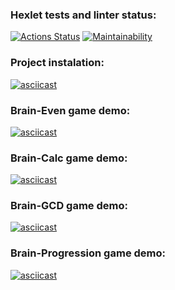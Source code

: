 ### Hexlet tests and linter status:
[![Actions Status](https://github.com/bestolkovy/python-project-49/actions/workflows/hexlet-check.yml/badge.svg)](https://github.com/bestolkovy/python-project-49/actions)
[![Maintainability](https://api.codeclimate.com/v1/badges/75827ede731aa835b157/maintainability)](https://codeclimate.com/github/bestolkovy/python-project-49/maintainability)
### Project instalation:
[![asciicast](https://asciinema.org/a/JXqHCP7t8QrZkESRRIWxP7ldF.svg)](https://asciinema.org/a/JXqHCP7t8QrZkESRRIWxP7ldF)
### Brain-Even game demo:
[![asciicast](https://asciinema.org/a/7GBhYIiOl8mufPBba2pA32y7M.svg)](https://asciinema.org/a/7GBhYIiOl8mufPBba2pA32y7M)
### Brain-Calc game demo:
[![asciicast](https://asciinema.org/a/VXxMO4vOL7lmrc1bM7psGI7zl.svg)](https://asciinema.org/a/VXxMO4vOL7lmrc1bM7psGI7zl)
### Brain-GCD game demo:
[![asciicast](https://asciinema.org/a/jesxisSJd8TLorkyRKmjgd4g5.svg)](https://asciinema.org/a/jesxisSJd8TLorkyRKmjgd4g5)
### Brain-Progression game demo:
[![asciicast](https://asciinema.org/a/323DieUWHXpmptCLWCSSVJnJw.svg)](https://asciinema.org/a/323DieUWHXpmptCLWCSSVJnJw)

